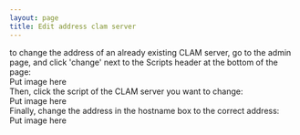 ```yaml
---
layout: page
title: Edit address clam server
---
```


to change the address of an already existing CLAM server, go to the admin page, and click 'change' next to the Scripts header at the bottom of the page:
<br>
Put image here
<br>
Then, click the script of the CLAM server you want to change:
<br>
Put image here
<br>
Finally, change the address in the hostname box to the correct address:
<br>
Put image here
<br>
